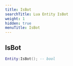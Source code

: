 ```yaml
---
title: IsBot
searchTitle: Lua Entity IsBot
weight: 1
hidden: true
menuTitle: IsBot
---
```

## IsBot
```lua
Entity:IsBot(); -- bool
```
